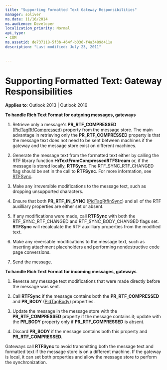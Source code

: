 ```yaml
---
title: "Supporting Formatted Text Gateway Responsibilities"
manager: soliver
ms.date: 11/16/2014
ms.audience: Developer
localization_priority: Normal
api_type:
- COM
ms.assetid: de737118-5f3b-464f-b036-f4a3489d411a
description: "Last modified: July 23, 2011"
 
 
---
```


# Supporting Formatted Text: Gateway Responsibilities

  
  
**Applies to**: Outlook 2013 | Outlook 2016 
  
 **To handle Rich Text Format for outgoing messages, gateways**
  
1. Retrieve only a message's **PR_RTF_COMPRESSED** ([PidTagRtfCompressed](pidtagrtfcompressed-canonical-property.md)) property from the message store. The main advantage in retrieving only the **PR_RTF_COMPRESSED** property is that the message text does not need to be sent between machines if the gateway and the message store exist on different machines. 
    
2. Generate the message text from the formatted text either by calling the RTF library function **HrTextFromCompressedRTFStream** or, if the message is stored locally, **RTFSync**. The RTF_SYNC_RTF_CHANGED flag should be set in the call to **RTFSync**. For more information, see [RTFSync](rtfsync.md).
    
3. Make any irreversible modifications to the message text, such as dropping unsupported characters. 
    
4. Ensure that both **PR_RTF_IN_SYNC** ([PidTagRtfInSync](pidtagrtfinsync-canonical-property.md)) and all of the RTF auxilliary properties are either set or absent.
    
5. If any modifications were made, call **RTFSync** with both the RTF_SYNC_RTF_CHANGED and RTF_SYNC_BODY_CHANGED flags set. **RTFSync** will recalculate the RTF auxilliary properties from the modified text. 
    
6. Make any reversable modifications to the message text, such as inserting attachment placeholders and performing nondestructive code page conversions.
    
7. Send the message.
    
 **To handle Rich Text Format for incoming messages, gateways**
  
1. Reverse any message text modifications that were made directly before the message was sent. 
    
2. Call **RTFSync** if the message contains both the **PR_RTF_COMPRESSED** and **PR_BODY** ([PidTagBody](pidtagbody-canonical-property.md)) properties. 
    
3. Update the message in the message store with the **PR_RTF_COMPRESSED** property if the message contains it; update with the **PR_BODY** property only if **PR_RTF_COMPRESSED** is absent. 
    
4. Discard **PR_BODY** if the message contains both this property and **PR_RTF_COMPRESSED**.
    
Gateways call **RTFSync** to avoid transmitting both the message text and formatted text if the message store is on a different machine. If the gateway is local, it can set both properties and allow the message store to perform the synchronization. 
  

